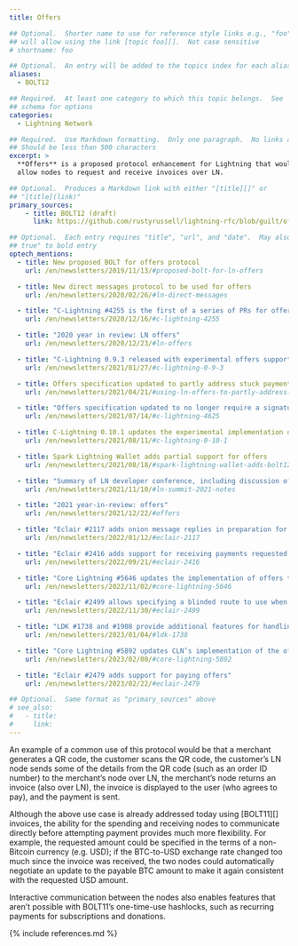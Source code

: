 ```yaml
---
title: Offers

## Optional.  Shorter name to use for reference style links e.g., "foo"
## will allow using the link [topic foo][].  Not case sensitive
# shortname: foo

## Optional.  An entry will be added to the topics index for each alias
aliases:
  - BOLT12

## Required.  At least one category to which this topic belongs.  See
## schema for options
categories:
  - Lightning Network

## Required.  Use Markdown formatting.  Only one paragraph.  No links allowed.
## Should be less than 500 characters
excerpt: >
  **Offers** is a proposed protocol enhancement for Lightning that would
  allow nodes to request and receive invoices over LN.

## Optional.  Produces a Markdown link with either "[title][]" or
## "[title](link)"
primary_sources:
    - title: BOLT12 (draft)
      link: https://github.com/rustyrussell/lightning-rfc/blob/guilt/offers/12-offer-encoding.md

## Optional.  Each entry requires "title", "url", and "date".  May also use "feature:
## true" to bold entry
optech_mentions:
  - title: New proposed BOLT for offers protocol
    url: /en/newsletters/2019/11/13/#proposed-bolt-for-ln-offers

  - title: New direct messages protocol to be used for offers
    url: /en/newsletters/2020/02/26/#ln-direct-messages

  - title: "C-Lightning #4255 is the first of a series of PRs for offers"
    url: /en/newsletters/2020/12/16/#c-lightning-4255

  - title: "2020 year in review: LN offers"
    url: /en/newsletters/2020/12/23/#ln-offers

  - title: "C-Lightning 0.9.3 released with experimental offers support"
    url: /en/newsletters/2021/01/27/#c-lightning-0-9-3

  - title: Offers specification updated to partly address stuck payments
    url: /en/newsletters/2021/04/21/#using-ln-offers-to-partly-address-stuck-payments

  - title: "Offers specification updated to no longer require a signature"
    url: /en/newsletters/2021/07/14/#c-lightning-4625

  - title: C-Lightning 0.10.1 updates the experimental implementation of offers
    url: /en/newsletters/2021/08/11/#c-lightning-0-10-1

  - title: Spark Lightning Wallet adds partial support for offers
    url: /en/newsletters/2021/08/18/#spark-lightning-wallet-adds-bolt12-support

  - title: "Summary of LN developer conference, including discussion of offers"
    url: /en/newsletters/2021/11/10/#ln-summit-2021-notes

  - title: "2021 year-in-review: offers"
    url: /en/newsletters/2021/12/22/#offers

  - title: "Eclair #2117 adds onion message replies in preparation for supporting offers"
    url: /en/newsletters/2022/01/12/#eclair-2117

  - title: "Eclair #2416 adds support for receiving payments requested using the offers protocol"
    url: /en/newsletters/2022/09/21/#eclair-2416

  - title: "Core Lightning #5646 updates the implementation of offers to remove x-only public keys"
    url: /en/newsletters/2022/11/02/#core-lightning-5646

  - title: "Eclair #2499 allows specifying a blinded route to use when using a BOLT12 offer"
    url: /en/newsletters/2022/11/30/#eclair-2499

  - title: "LDK #1738 and #1908 provide additional features for handling offers"
    url: /en/newsletters/2023/01/04/#ldk-1738

  - title: "Core Lightning #5892 updates CLN’s implementation of the offers protocol"
    url: /en/newsletters/2023/02/08/#core-lightning-5892

  - title: "Eclair #2479 adds support for paying offers"
    url: /en/newsletters/2023/02/22/#eclair-2479

## Optional.  Same format as "primary_sources" above
# see_also:
#   - title:
#     link:
---
```

An example of a common use of this protocol would be that a merchant
generates a QR code, the customer scans the QR code, the customer’s LN
node sends some of the details from the QR code (such as an order ID
number) to the merchant’s node over LN, the merchant’s node returns an
invoice (also over LN), the invoice is displayed to the user (who
agrees to pay), and the payment is sent.

Although the above use case is already addressed today using
[BOLT11][] invoices, the ability for the spending and receiving nodes
to communicate directly before attempting payment provides much more
flexibility. For example, the requested amount could be specified in
the terms of a non-Bitcoin currency (e.g. USD); if the BTC-to-USD
exchange rate changed too much since the invoice was received, the two
nodes could automatically negotiate an update to the payable BTC
amount to make it again consistent with the requested USD amount.

Interactive communication between the nodes also enables features that
aren’t possible with BOLT11’s one-time-use hashlocks, such as
recurring payments for subscriptions and donations.

{% include references.md %}
